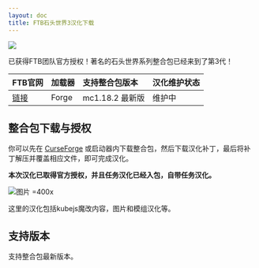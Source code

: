 ```yaml
---
layout: doc
title: FTB石头世界3汉化下载
---
```


![](https://dist.creeper.host/FTB2/cdn/packs/ftb-stoneblock-3/title.png)

已获得FTB团队官方授权！著名的石头世界系列整合包已经来到了第3代！

<DownloadLinks :methods="[
  { id: 'lanzou', text: '下载汉化', icon: '/imgs/svg/lanzou.svg', link: 'https://wulian233.lanzouu.com/i9kAg2xmcbja' },
  { id: 'bilibili', text: '专栏介绍', icon: '/imgs/svg/bilibili.svg', link: 'https://www.bilibili.com/read/cv21772959/' },
  { id: 'curseforge', text: 'i18n自动汉化更新模组', icon: '/imgs/svg/curseforge.svg', link: 'https://www.curseforge.com/api/v1/mods/297404/files/6351071/download' },
  { id: 'lazy', text: '懒汉下载', icon: '/imgs/lazydl.png', link: 'https://wulian233.lanzouu.com/i9kAg2xmcbja' }
]" />

| FTB官网                                                              | 加载器 | 支持整合包版本  | 汉化维护状态 |
| :------------------------------------------------------------------- | :----- | :-------------- | :----------- |
| [链接](https://www.feed-the-beast.com/modpacks/100-ftb-stoneblock-3) | Forge  | mc1.18.2 最新版 | 维护中       |

## 整合包下载与授权

你可以先在 [CurseForge](https://www.curseforge.com/minecraft/modpacks/ftb-stoneblock-3) 或启动器内下载整合包，然后下载汉化补丁，最后将补丁解压并覆盖相应文件，即可完成汉化。

**本次汉化已取得官方授权，并且任务汉化已经入包，自带任务汉化。**

![图片 =400x](/imgs/authorization/sb3.jpg)

这里的汉化包括kubejs魔改内容，图片和模组汉化等。

## 支持版本

支持整合包最新版本。

<DocSupport />
